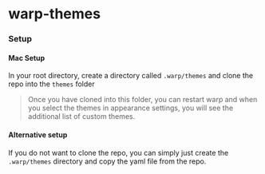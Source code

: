 # warp-themes

### Setup

#### Mac Setup

In your root directory, create a directory called `.warp/themes` and clone the repo into the `themes` folder

> Once you have cloned into this folder, you can restart warp and when you select the themes in appearance settings, you will see the additional list of custom themes.

#### Alternative setup

If you do not want to clone the repo, you can simply just create the `.warp/themes` directory and copy the yaml file from the repo.
